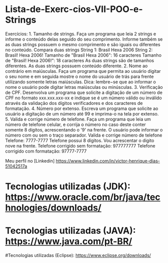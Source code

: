 # Lista-de-Exerc-cios-VII-POO-e-Strings
Exercícios: 1. Tamanho de strings. Faça um programa que leia 2 strings e informe o conteúdo delas seguido do seu comprimento. Informe também se as duas strings possuem o mesmo comprimento e são iguais ou diferentes no conteúdo.
Compara duas strings
String 1: Brasil Hexa 2006
String 2: Brasil! Hexa 2006!
Tamanho de "Brasil Hexa 2006": 16 caracteres
Tamanho de "Brasil! Hexa 2006!": 18 caracteres
As duas strings são de tamanhos diferentes.
As duas strings possuem conteúdo diferente.
2. Nome ao contrário em maiúsculas. Faça um programa que permita ao usuário digitar o seu nome e em seguida mostre o nome do usuário de trás para frente utilizando somente letras maiúsculas. Dica: lembre−se que ao informar o nome o usuário pode digitar letras maiúsculas ou minúsculas.
3. Verificação de CPF. Desenvolva um programa que solicite a digitação de um número de CPF no formato xxx.xxx.xxx-xx e indique se é um número válido ou inválido através da validação dos dígitos verificadores e dos caracteres de formatação.
4. Número por extenso. Escreva um programa que solicite ao usuário a digitação de um número até 99 e imprima-o na tela por extenso.
5. Valida e corrige número de telefone. Faça um programa que leia um número de telefone celular, e corrija o número no caso deste conter somente 8 dígitos, acrescentando o '9' na frente. O usuário pode informar o número com ou sem o traço separador.
Valida e corrige número de telefone
Telefone: 7777-7777
Telefone possui 8 dígitos. Vou acrescentar o digito nove na frente.
Telefone corrigido sem formatação: 977777777
Telefone corrigido com formatação: 97777-7777

Meu perfil no [Linkedin] https://www.linkedin.com/in/victor-henrique-dias-51042517a
# Tecnologias utilizadas (JDK): https://www.oracle.com/br/java/technologies/downloads/ 
# Tecnologias utilizadas (JAVA): https://www.java.com/pt-BR/
#Tecnologias utilizadas (Eclipse): https://www.eclipse.org/downloads/
